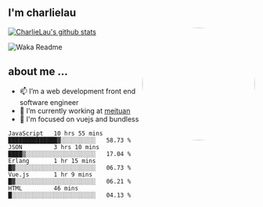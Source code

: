 
<h2>I'm charlielau</h2>
<img align='right' style="border-radius:50%" src="https://avatars1.githubusercontent.com/u/44078251?s=460&u=6b4f1c257663e44063b0b6a21c9c94f45bcfdcc7&v=4" width="230">

[![CharlieLau's github stats](https://github-readme-stats.vercel.app/api?username=charlielau)](https://github.com/charlielau/github-readme-stats)


![Waka Readme](https://github.com/CharlieLau/charlielau/workflows/Waka%20Readme/badge.svg)

## about me ...
- 📫 I’m a web development front end software engineer
- 🔭 I’m currently working at  <a href="https://www.meituan.com">meituan</a>
- 🔭 I'm focused on vuejs and bundless

<!-- <p align="center">
  <a href="https://github.com/charlielau" class="rich-diff-level-one">
    <img src="https://github-readme-stats.vercel.app/api?username=charlielau&title_color=333&text_color=777" alt="CharlieLau" >
  </a>
</p> -->

<!--START_SECTION:waka-->
```text
JavaScript   10 hrs 55 mins  ██████████████▓░░░░░░░░░░   58.73 % 
JSON         3 hrs 10 mins   ████▒░░░░░░░░░░░░░░░░░░░░   17.04 % 
Erlang       1 hr 15 mins    █▓░░░░░░░░░░░░░░░░░░░░░░░   06.73 % 
Vue.js       1 hr 9 mins     █▓░░░░░░░░░░░░░░░░░░░░░░░   06.21 % 
HTML         46 mins         █░░░░░░░░░░░░░░░░░░░░░░░░   04.13 % 
```
<!--END_SECTION:waka-->
